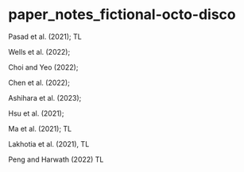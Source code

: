 # paper_notes_fictional-octo-disco


Pasad et al. (2021); TL

Wells et al. (2022);

Choi and Yeo (2022); 

Chen et al. (2022); 

Ashihara et al. (2023); 

Hsu et al. (2021); 

Ma et al. (2021); TL

Lakhotia et al. (2021), TL

Peng and Harwath (2022) TL
